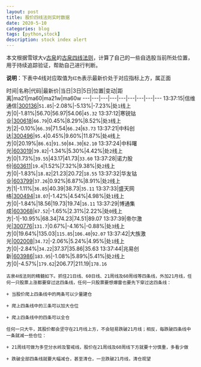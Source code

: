 ```yaml
---
layout: post
title: 股价四线法则实时数据
date: 2020-5-10
categories: blog
tags: [python,stock]
description: stock index alert
---
```



本文根据雪球大v[古泉](https://xueqiu.com/u/7148646888)的[古泉四线法则](https://xueqiu.com/7148646888/130498192)，计算了自己的一些自选股当前所处位置，用于持续追踪验证，帮助自己进行判断。

**说明**：下表中4线对应取值为`红色`表示最新价处于对应指标上方，属正面

时间|名称|代码|最新价|当日|3日|5日|位置|变动|距离|ma21|ma60|ma21w|ma60w
---|---|---|---|---|---|---|---|---
13:37:15|信维通信|[300136](https://xueqiu.com/S/SZ300136)|`51.85`|-2.08%|-5.13%|-7.23%|处`1`线上方|0|-1.81%|56.70|56.97|54.06|`45.32`
13:37:12|寒锐钴业|[300618](https://xueqiu.com/S/SZ300618)|`66.79`|0.45%|8.29%|8.52%|处`3`线上方|2|-0.10%|`66.39`|71.54|`66.24`|`63.73`
13:37:21|中科创达|[300496](https://xueqiu.com/S/SZ300496)|`95.4`|0.45%|9.60%|11.87%|处`4`线上方|0|20.19%|`86.61`|`91.50`|`84.30`|`62.10`
13:37:24|中科曙光|[603019](https://xueqiu.com/S/SH603019)|`39.82`|-1.34%|5.30%|4.42%|处`2`线上方|0|1.73%|`39.55`|43.17|41.73|`33.60`
13:37:28|诺力股份|[603611](https://xueqiu.com/S/SH603611)|`19.4`|1.52%|7.32%|9.38%|处`2`线上方|0|-1.83%|`18.82`|21.23|20.72|`18.55`
13:37:32|华友钴业|[603799](https://xueqiu.com/S/SH603799)|`37.26`|0.92%|6.87%|8.91%|处`2`线上方|1|-1.11%|`36.85`|40.39|38.73|`35.11`
13:37:33|盛天网络|[300494](https://xueqiu.com/S/SZ300494)|`18.07`|-1.42%|4.54%|4.98%|处`1`线上方|0|-1.84%|18.56|19.73|19.74|`16.11`
13:37:29|博通集成|[603068](https://xueqiu.com/S/SH603068)|`67.52`|-1.65%|2.31%|2.22%|处`0`线上方|-1|-10.95%|68.34|74.23|74.51|89.07
13:37:39|帝尔激光|[300776](https://xueqiu.com/S/SZ300776)|`131.7`|0.67%|-4.16%|-0.88%|处`3`线上方|0|19.64%|135.03|`115.85`|`106.40`|`92.07`
13:37:42|大族激光|[002008](https://xueqiu.com/S/SZ002008)|`34.72`|-2.06%|5.24%|4.95%|处`1`线上方|0|-2.84%|`34.22`|37.37|35.86|35.63
13:37:44|兆易创新|[603986](https://xueqiu.com/S/SH603986)|`183.95`|-1.08%|5.89%|5.41%|处`2`线上方|0|-4.57%|`179.62`|206.77|211.19|`178.16`

```
古泉4线法则的精髓如下。抓住21日线、60日线、21周线及60周线等四条线，外加21月线，任何一只股票上涨都要穿过这四条线，任何一只股票要想爆雷也要先下穿过这四条线：

+ 当股价爬上四条线中的两条可以少量建仓

+ 爬上四条线中的三条可以加大仓位

+ 爬上四条线中的四条可以全仓

任何一只大牛，其股价都会坚守在21月线上方，不会轻易跌破21月线；相反，每跌破四条线中一条就减一些仓位：

+ 21周线可做为多空分水岭及警戒线，股价在21周线及60周线下方就要十分慎重，多看少做

+ 跌破全部四条线就要大幅减仓，甚至清仓，一旦跌破21月线，清仓观望
```